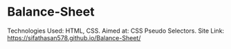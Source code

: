 # Balance-Sheet
Technologies Used: HTML, CSS. 
Aimed at: CSS Pseudo Selectors. 
Site Link: https://sifathasan578.github.io/Balance-Sheet/
